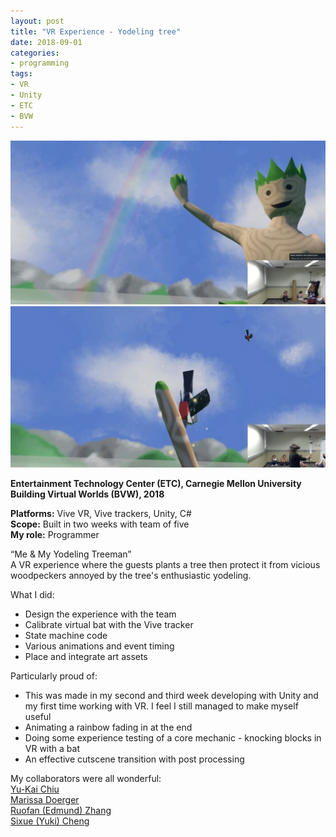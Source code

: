 ```yaml
---
layout: post
title: "VR Experience - Yodeling tree"
date: 2018-09-01
categories:
- programming
tags:
- VR
- Unity
- ETC
- BVW
---
```


![Screenshot](/assets/posts/images/treeman_rainbow.jpg)
![Screenshot](/assets/posts/images/treeman_bird.jpg)

**Entertainment Technology Center (ETC), Carnegie Mellon University 
Building Virtual Worlds (BVW), 2018**

**Platforms:** Vive VR, Vive trackers, Unity, C#  
**Scope:** Built in two weeks with team of five  
**My role:** Programmer

“Me & My Yodeling Treeman”  
A VR experience where the guests plants a tree then protect it from vicious woodpeckers annoyed by the tree's enthusiastic yodeling. 

<!-- more -->

What I did:
* Design the experience with the team
* Calibrate virtual bat with the Vive tracker
* State machine code
* Various animations and event timing
* Place and integrate art assets

Particularly proud of:
* This was made in my second and third week developing with Unity and my first time working with VR. I feel I still managed to make myself useful
* Animating a rainbow fading in at the end
* Doing some experience testing of a core mechanic - knocking blocks in VR with a bat 
* An effective cutscene transition with post processing

My collaborators were all wonderful:  
[Yu-Kai Chiu](https://www.etc.cmu.edu/blog/author/yukaic/)  
[Marissa Doerger](https://www.etc.cmu.edu/blog/author/mdoerger/)  
[Ruofan (Edmund) Zhang](https://www.etc.cmu.edu/blog/author/ruofanzh/)  
[Sixue (Yuki) Cheng](https://www.etc.cmu.edu/blog/author/ruofanzh/)  
